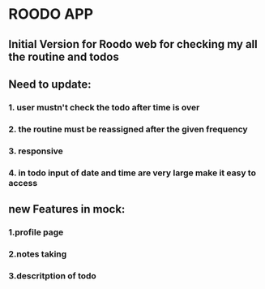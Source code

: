 # ROODO APP

## Initial Version for Roodo web for checking my all the routine and todos

## Need to update:
### 1. user mustn't check the todo after time is over
### 2. the routine must be reassigned after the given frequency
### 3. responsive
### 4. in todo input of date and time are very large make it easy to access

## new Features in mock:
### 1.profile page
### 2.notes taking 
### 3.descritption of todo